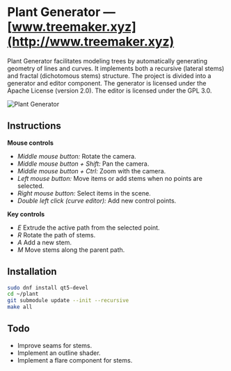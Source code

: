# Plant Generator — [www.treemaker.xyz](http://www.treemaker.xyz)

Plant Generator facilitates modeling trees by automatically generating geometry of lines and curves. It implements both a recursive (lateral stems) and fractal (dichotomous stems) structure. The project is divided into a generator and editor component. The generator is licensed under the Apache License (version 2.0). The editor is licensed under the GPL 3.0.

![Plant Generator](http://www.treemaker.xyz/window.png)

## Instructions

__Mouse controls__
- _Middle mouse button:_ Rotate the camera.
- _Middle mouse button + Shift:_ Pan the camera.
- _Middle mouse button + Ctrl:_ Zoom with the camera.
- _Left mouse button:_ Move items or add stems when no points are selected.
- _Right mouse button:_ Select items in the scene.
- _Double left click (curve editor):_ Add new control points.

__Key controls__
- _E_ Extrude the active path from the selected point.
- _R_ Rotate the path of stems.
- _A_ Add a new stem.
- _M_ Move stems along the parent path.

## Installation

```sh
sudo dnf install qt5-devel
cd ~/plant
git submodule update --init --recursive
make all
```

## Todo
- Improve seams for stems.
- Implement an outline shader.
- Implement a flare component for stems.

